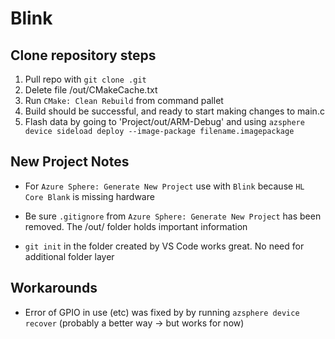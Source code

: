 # Blink

<h2>Clone repository steps </h2>

1. Pull repo with `git clone .git`
2. Delete file /out/CMakeCache.txt
3. Run `CMake: Clean Rebuild` from command pallet
4. Build should be successful, and ready to start making changes to main.c
5. Flash data by going to 'Project/out/ARM-Debug' and using `azsphere device sideload deploy --image-package filename.imagepackage`

<h2>New Project Notes </h2>

- For `Azure Sphere: Generate New Project` use  with `Blink` because `HL Core Blank` is  missing hardware 

- Be sure `.gitignore` from `Azure Sphere: Generate New Project` has been removed.
The /out/ folder holds important information

- `git init` in the folder created by VS Code works great. No need for additional folder layer

<h2>Workarounds</h2>

- Error of GPIO in use (etc) was fixed by by running `azsphere device recover`
(probably a better way -> but works for now)




